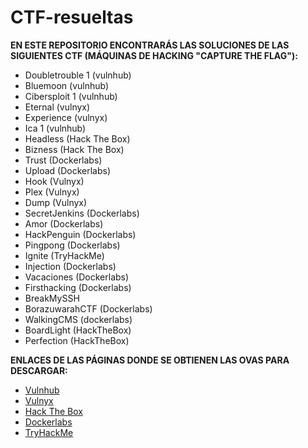 # CTF-resueltas

<b>EN ESTE REPOSITORIO ENCONTRARÁS LAS SOLUCIONES DE LAS SIGUIENTES CTF (MÁQUINAS DE HACKING "CAPTURE THE FLAG"):</b>
<ul>
  <li>Doubletrouble 1 (vulnhub)</li>
  <li>Bluemoon (vulnhub)</li>
  <li>Cibersploit 1 (vulnhub)</li>
  <li>Eternal (vulnyx)</li>
  <li>Experience (vulnyx)</li>
  <li>Ica 1 (vulnhub)</li>
  <li>Headless (Hack The Box)</li>
  <li>Bizness (Hack The Box)</li>
  <li>Trust (Dockerlabs)</li>
  <li>Upload (Dockerlabs)</li>
  <li>Hook (Vulnyx)</li>
  <li>Plex (Vulnyx)</li>
  <li>Dump (Vulnyx)</li>
  <li>SecretJenkins (Dockerlabs)</li>
  <li>Amor (Dockerlabs)</li>
  <li>HackPenguin (Dockerlabs)</li>
  <li>Pingpong (Dockerlabs)</li>
  <li>Ignite (TryHackMe)</li>
  <li>Injection (Dockerlabs)</li>
  <li>Vacaciones (Dockerlabs)</li>
  <li>Firsthacking (Dockerlabs)</li>
  <li>BreakMySSH</li>
  <li>BorazuwarahCTF (Dockerlabs)</li>
  <li>WalkingCMS (dockerlabs)</li>
  <li>BoardLight (HackTheBox)</li>
  <li>Perfection (HackTheBox)</li>
</ul>

<b>ENLACES DE LAS PÁGINAS DONDE SE OBTIENEN LAS OVAS PARA DESCARGAR:</b>
<ul>
  <li><a href="https://www.vulnhub.com/">Vulnhub</a></li>
  <li><a href="https://vulnyx.com/">Vulnyx</a></li>
  <li><a href="https://www.hackthebox.com/">Hack The Box</a></li>
  <li><a href="https://dockerlabs.es/#/">Dockerlabs</a></li>
  <li><a href="https://tryhackme.com/">TryHackMe</a></li>
</ul>
